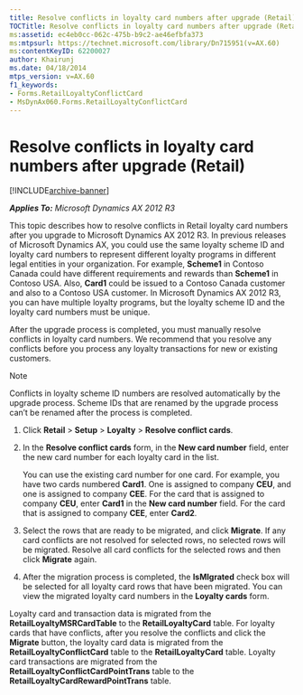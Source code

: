```yaml
---
title: Resolve conflicts in loyalty card numbers after upgrade (Retail)
TOCTitle: Resolve conflicts in loyalty card numbers after upgrade (Retail)
ms:assetid: ec4eb0cc-062c-475b-b9c2-ae46efbfa373
ms:mtpsurl: https://technet.microsoft.com/library/Dn715951(v=AX.60)
ms:contentKeyID: 62200027
author: Khairunj
ms.date: 04/18/2014
mtps_version: v=AX.60
f1_keywords:
- Forms.RetailLoyaltyConflictCard
- MsDynAx060.Forms.RetailLoyaltyConflictCard
---
```


# Resolve conflicts in loyalty card numbers after upgrade (Retail) 


[!INCLUDE[archive-banner](includes/archive-banner.md)]


_**Applies To:** Microsoft Dynamics AX 2012 R3_

This topic describes how to resolve conflicts in Retail loyalty card numbers after you upgrade to Microsoft Dynamics AX 2012 R3. In previous releases of Microsoft Dynamics AX, you could use the same loyalty scheme ID and loyalty card numbers to represent different loyalty programs in different legal entities in your organization. For example, **Scheme1** in Contoso Canada could have different requirements and rewards than **Scheme1** in Contoso USA. Also, **Card1** could be issued to a Contoso Canada customer and also to a Contoso USA customer. In Microsoft Dynamics AX 2012 R3, you can have multiple loyalty programs, but the loyalty scheme ID and the loyalty card numbers must be unique.

After the upgrade process is completed, you must manually resolve conflicts in loyalty card numbers. We recommend that you resolve any conflicts before you process any loyalty transactions for new or existing customers.


> [!NOTE]
> <P>Conflicts in loyalty scheme ID numbers are resolved automatically by the upgrade process. Scheme IDs that are renamed by the upgrade process can’t be renamed after the process is completed.</P>



1.  Click **Retail** \> **Setup** \> **Loyalty** \> **Resolve conflict cards**.

2.  In the **Resolve conflict cards** form, in the **New card number** field, enter the new card number for each loyalty card in the list.
    
    You can use the existing card number for one card. For example, you have two cards numbered **Card1**. One is assigned to company **CEU**, and one is assigned to company **CEE**. For the card that is assigned to company **CEU**, enter **Card1** in the **New card number** field. For the card that is assigned to company **CEE**, enter **Card2**.

3.  Select the rows that are ready to be migrated, and click **Migrate**. If any card conflicts are not resolved for selected rows, no selected rows will be migrated. Resolve all card conflicts for the selected rows and then click **Migrate** again.

4.  After the migration process is completed, the **IsMIgrated** check box will be selected for all loyalty card rows that have been migrated. You can view the migrated loyalty card numbers in the **Loyalty cards** form.

Loyalty card and transaction data is migrated from the **RetailLoyaltyMSRCardTable** to the **RetailLoyaltyCard** table. For loyalty cards that have conflicts, after you resolve the conflicts and click the **Migrate** button, the loyalty card data is migrated from the **RetailLoyaltyConflictCard** table to the **RetailLoyaltyCard** table. Loyalty card transactions are migrated from the **RetailLoyaltyConflictCardPointTrans** table to the **RetailLoyaltyCardRewardPointTrans** table.

  


